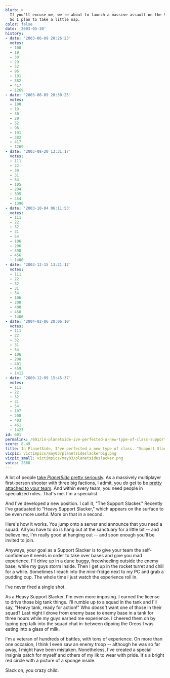 ```yaml
---
blurb: >
  If you'll excuse me, we're about to launch a massive assault on the Searhus continent.
  So I plan to take a little nap.
color: false
date: '2003-05-30'
history:
- date: '2003-06-09 20:26:23'
  votes:
  - 100
  - 19
  - 30
  - 29
  - 52
  - 96
  - 191
  - 382
  - 417
  - 1269
- date: '2003-06-09 20:30:25'
  votes:
  - 100
  - 19
  - 30
  - 29
  - 52
  - 96
  - 191
  - 382
  - 417
  - 1269
- date: '2003-08-20 13:31:17'
  votes:
  - 111
  - 22
  - 30
  - 31
  - 54
  - 105
  - 204
  - 395
  - 454
  - 1390
- date: '2003-10-04 06:11:53'
  votes:
  - 111
  - 22
  - 32
  - 31
  - 54
  - 106
  - 206
  - 398
  - 456
  - 1400
- date: '2003-12-15 13:21:12'
  votes:
  - 111
  - 22
  - 32
  - 31
  - 54
  - 106
  - 208
  - 400
  - 458
  - 1406
- date: '2004-02-06 20:06:10'
  votes:
  - 111
  - 22
  - 32
  - 31
  - 54
  - 106
  - 208
  - 401
  - 459
  - 1412
- date: '2009-12-09 15:45:37'
  votes:
  - 111
  - 22
  - 32
  - 31
  - 54
  - 107
  - 208
  - 403
  - 461
  - 1423
id: 601
permalink: /601/in-planetside-ive-perfected-a-new-type-of-class-support-slacker/
score: 8.49
title: In PlanetSide, I've perfected a new type of class. "Support Slacker."
vicpic: victimpics/may03/planetsideslackerbig.png
vicpic_small: victimpics/may03/planetsideslacker.png
votes: 2868
---
```


A lot of people [take *PlanetSide* pretty
seriously](@/victim/579.md). As a massively multiplayer first-person
shooter with three big factions, I admit, you *do* get to be [pretty
attached to your
team](http://web.archive.org/web/20030530000000/http://gamespy.com/fargo/may03/planetside/).
And within every team, you need people in specialized roles. That's me.
I'm a specialist.

And I've developed a new position. I call it, "The Support Slacker."
Recently I've graduated to "Heavy Support Slacker," which appears on the
surface to be even more useful. More on that in a second.

Here's how it works. You jump onto a server and announce that you need a
squad. All you have to do is hang out at the sanctuary for a little bit
-- and believe me, I'm really good at hanging out -- and soon enough
you'll be invited to join.

Anyways, your goal as a Support Slacker is to give your team the
self-confidence it needs in order to take over bases and give you mad
experience. I'll drive up in a dune buggy, freewheeling outside the
enemy base, while my guys storm inside. Then I get up in the rocket
turret and chill for a while. Sometimes I reach into the mini-fridge
next to my PC and grab a pudding cup. The whole time I just watch the
experience roll in.

I've never fired a single shot.

As a Heavy Support Slacker, I'm even more imposing. I earned the license
to drive those big tank things. I'll rumble up to a squad in the tank
and I'll say, "Heavy tank, ready for action!" Who *doesn't* want one of
those in their squad? Last night I drove from enemy base to enemy base
in a tank for three hours while my guys earned me experience. I cheered
them on by typing pep talk into the squad chat in-between dipping the
Oreos I was eating into a glass of milk.

I'm a veteran of hundreds of battles, with tons of experience. On more
than one occasion, I think I even saw an enemy troop -- although he was
so far away, I might have been mistaken. Nonetheless, I've created a
special insignia patch for myself and others of my ilk to wear with
pride. It's a bright red circle with a picture of a sponge inside.

Slack on, you crazy child.